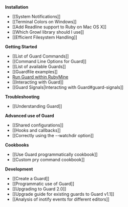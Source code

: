 **Installation**

* [[System Notifications]]
* [[Terminal Colors on Windows]]
* [[Add Readline support to Ruby on Mac OS X]]
* [[Which Growl library should I use]]
* [[Efficient Filesystem Handling]]

**Getting Started**

* [[List of Guard Commands]]
* [[Command Line Options for Guard]]
* [[List of available Guards]]
* [[Guardfile examples]]
* [Run Guard within RubyMine](http://stackoverflow.com/questions/11996124/is-it-impossible-to-use-guard-with-rubymine/12000765#12000765)
* [[Interacting with Guard]]
* [[Guard Signals|Interacting with Guard#guard-signals]]

**Troubleshooting**

* [[Understanding Guard]]

**Advanced use of Guard**

* [[Shared configurations]]
* [[Hooks and callbacks]]
* [[Correctly using the --watchdir option]]

**Cookbooks**

* [[Use Guard programmatically cookbook]]
* [[Custom pry command cookbook]]

**Development**

* [[Create a Guard]]
* [[Programmatic use of Guard]]
* [[Upgrading to Guard 2.0]]
* [[Upgrade guide for existing guards to Guard v1.1]]
* [[Analysis of inotify events for different editors]]
